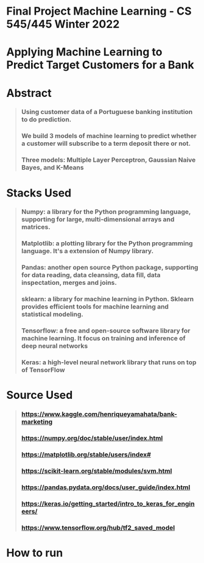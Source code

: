 # Final Project Machine Learning - CS 545/445 Winter 2022
# Applying  Machine Learning to Predict Target Customers for a Bank

# Abstract
> ### Using customer data of a Portuguese  banking institution to do prediction.
> ### We build 3 models of machine learning to predict whether a customer will subscribe to a term deposit there or not.
> ### Three models: Multiple Layer Perceptron, Gaussian Naive Bayes, and K-Means

# Stacks Used
> ### Numpy: a library for the Python programming language, supporting for large, multi-dimensional arrays and matrices.
> ### Matplotlib: a plotting library for the Python programming language. It's a extension of Numpy library.
> ### Pandas: another open source Python package, supporting for data reading, data cleansing, data fill, data inspectation, merges and joins. 
> ### sklearn: a library for machine learning in Python. Sklearn provides efficient tools for machine learning and statistical modeling.
> ### Tensorflow: a free and open-source software library for machine learning. It focus on training and inference of deep neural networks
> ### Keras: a high-level neural network library that runs on top of TensorFlow

# Source Used
> ### https://www.kaggle.com/henriqueyamahata/bank-marketing
> ### https://numpy.org/doc/stable/user/index.html
> ### https://matplotlib.org/stable/users/index#
> ### https://scikit-learn.org/stable/modules/svm.html
> ### https://pandas.pydata.org/docs/user_guide/index.html
> ### https://keras.io/getting_started/intro_to_keras_for_engineers/
> ### https://www.tensorflow.org/hub/tf2_saved_model


# How to run
